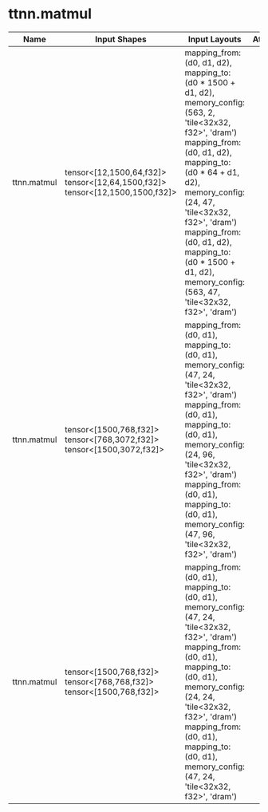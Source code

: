 # ttnn.matmul

| Name | Input Shapes | Input Layouts | Attributes | Output Shapes | Output Layouts | PCC | ATOL |
|------|--------------|---------------|------------|---------------|----------------|-----|------|
| ttnn.matmul | tensor<[12,1500,64,f32]> <br> tensor<[12,64,1500,f32]> <br> tensor<[12,1500,1500,f32]> | mapping_from: (d0, d1, d2), mapping_to: (d0 * 1500 + d1, d2), memory_config: (563, 2, 'tile<32x32, f32>', 'dram') <br> mapping_from: (d0, d1, d2), mapping_to: (d0 * 64 + d1, d2), memory_config: (24, 47, 'tile<32x32, f32>', 'dram') <br> mapping_from: (d0, d1, d2), mapping_to: (d0 * 1500 + d1, d2), memory_config: (563, 47, 'tile<32x32, f32>', 'dram') |  | tensor<[12,1500,1500,f32]> | mapping_from: (d0, d1, d2), mapping_to: (d0 * 1500 + d1, d2), memory_config: (563, 47, 'tile<32x32, f32>', 'dram') | nan | nan |
| ttnn.matmul | tensor<[1500,768,f32]> <br> tensor<[768,3072,f32]> <br> tensor<[1500,3072,f32]> | mapping_from: (d0, d1), mapping_to: (d0, d1), memory_config: (47, 24, 'tile<32x32, f32>', 'dram') <br> mapping_from: (d0, d1), mapping_to: (d0, d1), memory_config: (24, 96, 'tile<32x32, f32>', 'dram') <br> mapping_from: (d0, d1), mapping_to: (d0, d1), memory_config: (47, 96, 'tile<32x32, f32>', 'dram') |  | tensor<[1500,3072,f32]> | mapping_from: (d0, d1), mapping_to: (d0, d1), memory_config: (47, 96, 'tile<32x32, f32>', 'dram') | nan | nan |
| ttnn.matmul | tensor<[1500,768,f32]> <br> tensor<[768,768,f32]> <br> tensor<[1500,768,f32]> | mapping_from: (d0, d1), mapping_to: (d0, d1), memory_config: (47, 24, 'tile<32x32, f32>', 'dram') <br> mapping_from: (d0, d1), mapping_to: (d0, d1), memory_config: (24, 24, 'tile<32x32, f32>', 'dram') <br> mapping_from: (d0, d1), mapping_to: (d0, d1), memory_config: (47, 24, 'tile<32x32, f32>', 'dram') |  | tensor<[1500,768,f32]> | mapping_from: (d0, d1), mapping_to: (d0, d1), memory_config: (47, 24, 'tile<32x32, f32>', 'dram') | nan | nan |
